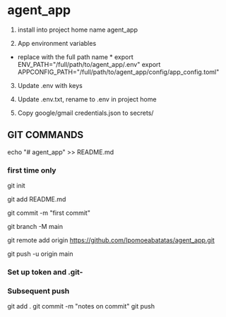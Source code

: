 # agent_app


1. install into project home  name agent_app


2. App environment variables

* replace with the full path name *
export ENV_PATH="/full/path/to/agent_app/.env"
export APPCONFIG_PATH="/full/path/to/agent_app/config/app_config.toml"


3. Update .env with keys

4. Update .env.txt, rename to .env in project home

5. Copy google/gmail credentials.json to secrets/









## GIT COMMANDS
echo "# agent_app" >> README.md

### first time only
git init

git add README.md

git commit -m "first commit"

git branch -M main

git remote add origin https://github.com/Ipomoeabatatas/agent_app.git

git push -u origin main


### Set up token and .git-

### Subsequent push

git add .
git commit -m "notes on commit"
git push

